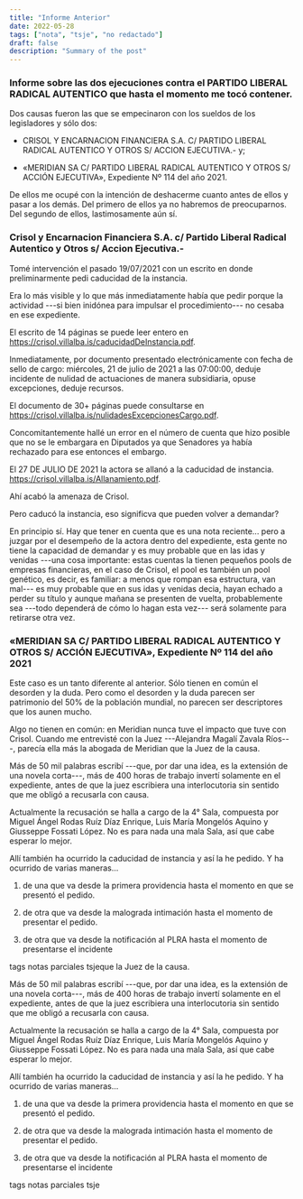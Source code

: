 ```yaml
---
title: "Informe Anterior"
date: 2022-05-28
tags: ["nota", "tsje", "no redactado"]
draft: false
description: "Summary of the post"
---
```


### Informe sobre las dos ejecuciones contra el PARTIDO LIBERAL RADICAL AUTENTICO que hasta el momento me tocó contener.

Dos causas fueron las que se empecinaron con los sueldos de los legisladores y sólo dos:

-   CRISOL Y ENCARNACION FINANCIERA S.A. C/ PARTIDO LIBERAL RADICAL
    AUTENTICO Y OTROS S/ ACCION EJECUTIVA.- y;

-   «MERIDIAN SA C/ PARTIDO LIBERAL RADICAL AUTENTICO Y OTROS S/ ACCIÓN
    EJECUTIVA», Expediente Nº 114 del año 2021.

De ellos me ocupé con la intención de deshacerme cuanto antes de ellos y pasar a los demás. Del primero de ellos ya no habremos de preocuparnos. Del segundo de ellos, lastimosamente aún sí.

### Crisol y Encarnacion Financiera S.A. c/ Partido Liberal Radical Autentico y Otros s/ Accion Ejecutiva.-

Tomé intervención el pasado 19/07/2021 con un escrito en donde preliminarmente pedi caducidad de la instancia.

Era lo más visible y lo que más inmediatamente había que pedir porque la actividad ---si bien inidónea para impulsar el procedimiento--- no cesaba en ese expediente.

El escrito de 14 páginas se puede leer entero en <https://crisol.villalba.is/caducidadDeInstancia.pdf>.

Inmediatamente, por documento presentado electrónicamente con fecha de sello de cargo: miércoles, 21 de julio de 2021 a las 07:00:00, deduje incidente de nulidad de actuaciones de manera subsidiaria, opuse excepciones, deduje recursos.

El documento de 30+ páginas puede consultarse en
<https://crisol.villalba.is/nulidadesExcepcionesCargo.pdf>.

Concomitantemente hallé un error en el número de cuenta que hizo posible que no se le embargara en Diputados ya que Senadores ya había rechazado para ese entonces el embargo.

El 27 DE JULIO DE 2021 la actora se allanó a la caducidad de instancia. <https://crisol.villalba.is/Allanamiento.pdf>.

Ahí acabó la amenaza de Crisol.

Pero caducó la instancia, eso significva que pueden volver a demandar?

En principio sí. Hay que tener en cuenta que es una nota reciente... pero a juzgar por el desempeño de la actora dentro del expediente, esta gente no tiene la capacidad de demandar y es muy probable que en las idas y venidas ---una cosa importante: estas cuentas la tienen pequeños pools de empresas financieras, en el caso de Crisol, el pool es también un pool genético, es decir, es familiar: a menos que rompan esa estructura, van mal--- es muy probable que en sus idas y venidas decia, hayan echado a perder su título y aunque mañana se presenten de vuelta, probablemente sea ---todo dependerá de cómo lo hagan esta vez--- será solamente para retirarse otra vez.

### «MERIDIAN SA C/ PARTIDO LIBERAL RADICAL AUTENTICO Y OTROS S/ ACCIÓN EJECUTIVA», Expediente Nº 114 del año 2021

Este caso es un tanto diferente al anterior. Sólo tienen en común el desorden y la duda. Pero como el desorden y la duda parecen ser patrimonio del 50% de la población mundial, no parecen ser descriptores que los aunen mucho.

Algo no tienen en común: en Meridian nunca tuve el impacto que tuve con Crisol. Cuando me entrevisté con la Juez ---Alejandra Magalí Zavala Ríos---, parecía ella más la abogada de Meridian que la Juez de la causa.

Más de 50 mil palabras escribí ---que, por dar una idea, es la extensión de una novela corta---, más de 400 horas de trabajo invertí solamente en el expediente, antes de que la juez escribiera una interlocutoria sin sentido que me obligó a recusarla con causa.

Actualmente la recusación se halla a cargo de la 4° Sala, compuesta por Miguel Ángel Rodas Ruíz Díaz Enrique, Luis María Mongelós Aquino y Giusseppe Fossati López. No es para nada una mala Sala, así que cabe esperar lo mejor.

Allí también ha ocurrido la caducidad de instancia y así la he pedido. Y ha ocurrido de varias maneras...

1.  de una que va desde la primera providencia hasta el momento en que
    se presentó el pedido.

2.  de otra que va desde la malograda intimación hasta el momento de
    presentar el pedido.

3.  de otra que va desde la notificación al PLRA hasta el momento de
    presentarse el incidente

tags notas parciales tsjeque la Juez de la
causa.

Más de 50 mil palabras escribí ---que, por dar una idea, es la extensión
de una novela corta---, más de 400 horas de trabajo invertí solamente en
el expediente, antes de que la juez escribiera una interlocutoria sin
sentido que me obligó a recusarla con causa.

Actualmente la recusación se halla a cargo de la 4° Sala, compuesta por
Miguel Ángel Rodas Ruíz Díaz Enrique, Luis María Mongelós Aquino y
Giusseppe Fossati López. No es para nada una mala Sala, así que cabe
esperar lo mejor.

Allí también ha ocurrido la caducidad de instancia y así la he pedido. Y
ha ocurrido de varias maneras...

1.  de una que va desde la primera providencia hasta el momento en que
    se presentó el pedido.

2.  de otra que va desde la malograda intimación hasta el momento de
    presentar el pedido.

3.  de otra que va desde la notificación al PLRA hasta el momento de
    presentarse el incidente

tags notas parciales tsje